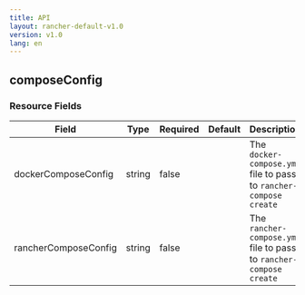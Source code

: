 ```yaml
---
title: API
layout: rancher-default-v1.0
version: v1.0
lang: en
---
```


## composeConfig





### Resource Fields

Field | Type | Required | Default | Description
---|---|---|---|---
dockerComposeConfig | string | false |  | The `docker-compose.yml` file to pass to `rancher-compose create`
rancherComposeConfig | string | false |  | The `rancher-compose.yml` file to pass to `rancher-compose create`

